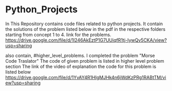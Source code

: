 # Python_Projects
In This Repository contains code files related to python projects.
It contain the solutions of the problem listed below in the pdf in the respective folders
starting from concept 1 to 4.
link for the problems.
https://drive.google.com/file/d/1l246AkEztP1G7UUiqfR1tj-IywQv5CKA/view?usp=sharing


also contain,
#higher_level_problems.
I completed the problem  "Morse Code Traslator" 
The code of given problem is listed in higher level problem section
The link of the video of explanation the code for this problem is listed below
https://drive.google.com/file/d/1YvAY4R1HIgMJHk4n6jWdKzPRg1RABtTM/view?usp=sharing

